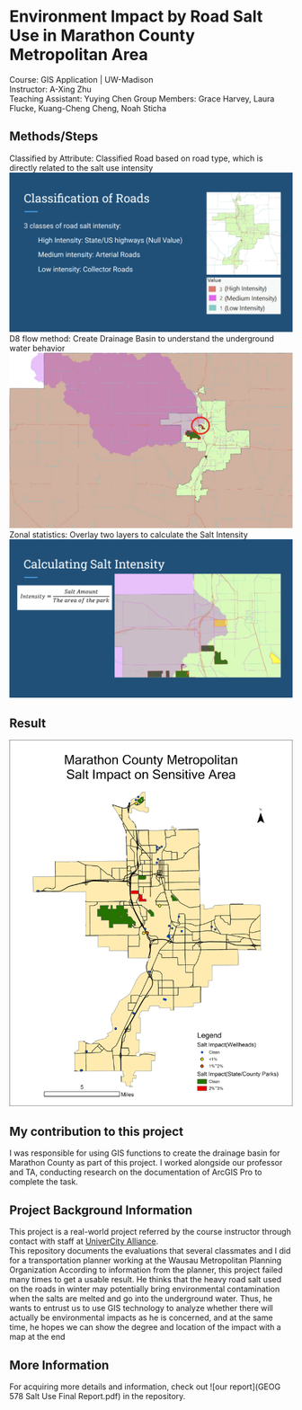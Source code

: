 # Environment Impact by Road Salt Use in Marathon County Metropolitan Area
Course: GIS Application | UW-Madison<br>
Instructor: A-Xing Zhu<br>
Teaching Assistant: Yuying Chen
Group Members: Grace Harvey, Laura Flucke, Kuang-Cheng Cheng, Noah Sticha
## Methods/Steps
Classified by Attribute: Classified Road based on road type, which is directly related to the salt use intensity
![Road Classification](./img/RoadClassification.png)
D8 flow method: Create Drainage Basin to understand the underground water behavior
![Drainage Basin Creation](./img/DrainageBasin.png)
Zonal statistics: Overlay two layers to calculate the Salt Intensity
![Salt Intensity Calculation](./img/SaltIntensity.png)
## Result
![Map](Layout.jpg)
## My contribution to this project
I was responsible for using GIS functions to create the drainage basin for Marathon County as part of this project. I worked alongside our professor and TA, conducting research on the documentation of ArcGIS Pro to complete the task.

## Project Background Information
This project is a real-world project referred by the course instructor through contact with staff at <a href='https://univercity.wisc.edu/'>UniverCity Alliance</a>.<br>
This repository documents the evaluations that several classmates and I did for a transportation planner working at the Wausau Metropolitan Planning Organization According to information from the planner, this project failed many times to get a usable result. He thinks that the heavy road salt used on the roads in winter may potentially bring environmental contamination when the salts are melted and go into the underground water. Thus, he wants to entrust us to use GIS technology to analyze whether there will actually be environmental impacts as he is concerned, and at the same time, he hopes we can show the degree and location of the impact with a map at the end
## More Information
For acquiring more details and information, check out ![our report](GEOG 578 Salt Use Final Report.pdf) in the repository.
